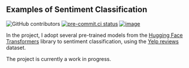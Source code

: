 ## Examples of Sentiment Classification

![GitHub contributors](https://img.shields.io/github/contributors/mtrihoang/sentiment-classification)
[![pre-commit.ci status](https://results.pre-commit.ci/badge/github/mtrihoang/sentiment-classification/main.svg)](https://results.pre-commit.ci/latest/github/mtrihoang/sentiment-classification/main)
[![image](https://img.shields.io/badge/code%20style-black-000000.svg)](https://github.com/psf/black)

In the project, I adopt several pre-trained models from the
[Hugging Face Transformers](https://huggingface.co/models) library to sentiment
classification, using the
[Yelp reviews](https://huggingface.co/datasets/yelp_review_full) dataset.

The project is currently a work in progress.
